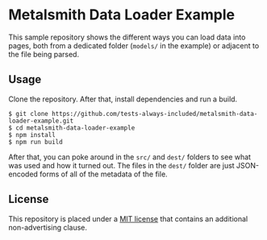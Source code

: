 Metalsmith Data Loader Example
==============================

This sample repository shows the different ways you can load data into pages, both from a dedicated folder (`models/` in the example) or adjacent to the file being parsed.


Usage
-----

Clone the repository. After that, install dependencies and run a build.

    $ git clone https://github.com/tests-always-included/metalsmith-data-loader-example.git
    $ cd metalsmith-data-loader-example
    $ npm install
    $ npm run build

After that, you can poke around in the `src/` and `dest/` folders to see what was used and how it turned out. The files in the `dest/` folder are just JSON-encoded forms of all of the metadata of the file.


License
-------

This repository is placed under a [MIT license](LICENSE.md) that contains an additional non-advertising clause.
